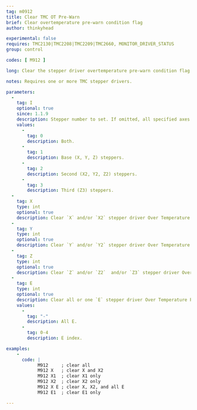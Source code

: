 ```yaml
---
tag: m0912
title: Clear TMC OT Pre-Warn
brief: Clear overtemperature pre-warn condition flag
author: thinkyhead

experimental: false
requires: TMC2130|TMC2208|TMC2209|TMC2660, MONITOR_DRIVER_STATUS
group: control

codes: [ M912 ]

long: Clear the stepper driver overtemperature pre-warn condition flag.

notes: Requires one or more TMC stepper drivers.

parameters:
  -
    tag: I
    optional: true
    since: 1.1.9
    description: Stepper number to set. If omitted, all specified axes.
    values:
      -
        tag: 0
        description: Both.
      -
        tag: 1
        description: Base (X, Y, Z) steppers.
      -
        tag: 2
        description: Second (X2, Y2, Z2) steppers.
      -
        tag: 3
        description: Third (Z3) steppers.
  -
    tag: X
    type: int
    optional: true
    description: Clear `X` and/or `X2` stepper driver Over Temperature Pre-warn flag.
  -
    tag: Y
    type: int
    optional: true
    description: Clear `Y` and/or `Y2` stepper driver Over Temperature Pre-warn flag.
  -
    tag: Z
    type: int
    optional: true
    description: Clear `Z` and/or `Z2`  and/or `Z3` stepper driver Over Temperature Pre-warn flag.
  -
    tag: E
    type: int
    optional: true
    description: Clear all or one `E` stepper driver Over Temperature Pre-warn flag.
    values:
      -
        tag: "-"
        description: All E.
      -
        tag: 0-4
        description: E index.

examples:
    -
      code: |
            M912     ; clear all
            M912 X   ; clear X and X2
            M912 X1  ; clear X1 only
            M912 X2  ; clear X2 only
            M912 X E ; clear X, X2, and all E
            M912 E1  ; clear E1 only

---
```

